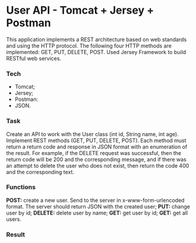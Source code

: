 # User API - Tomcat + Jersey + Postman

This application implements a REST architecture based on web standards and using the HTTP protocol. The following four HTTP methods are implemented: GET, PUT, DELETE, POST. Used Jersey Framework to build RESTful web services.

### Tech

* Tomcat;
* Jersey;
* Postman:
* JSON.

### Task

Create an API to work with the User class (int id, String name, int age). Implement REST methods (GET, PUT, DELETE, POST). Each method must return a return code and response in JSON format with an enumeration of the result. For example, if the DELETE request was successful, then the return code will be 200 and the corresponding message, and if there was an attempt to delete the user who does not exist, then return the code 400 and the corresponding text.

### Functions

**POST:** create a new user. Send to the server in x-www-form-urlencoded format. The server should return JSON with the created user;
**PUT:** change user by id;
**DELETE:** delete user by name;
**GET:** get user by id;
**GET:** get all users.

### Result


